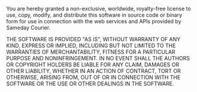 You are hereby granted a non-exclusive, worldwide, royalty-free license to
use, copy, modify, and distribute this software in source code or binary
form for use in connection with the web services and APIs provided by
Sameday Courier.

THE SOFTWARE IS PROVIDED "AS IS", WITHOUT WARRANTY OF ANY KIND, EXPRESS OR
IMPLIED, INCLUDING BUT NOT LIMITED TO THE WARRANTIES OF MERCHANTABILITY,
FITNESS FOR A PARTICULAR PURPOSE AND NONINFRINGEMENT. IN NO EVENT SHALL
THE AUTHORS OR COPYRIGHT HOLDERS BE LIABLE FOR ANY CLAIM, DAMAGES OR OTHER
LIABILITY, WHETHER IN AN ACTION OF CONTRACT, TORT OR OTHERWISE, ARISING
FROM, OUT OF OR IN CONNECTION WITH THE SOFTWARE OR THE USE OR OTHER
DEALINGS IN THE SOFTWARE.
